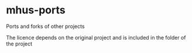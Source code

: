 # mhus-ports
Ports and forks of other projects

The licence depends on the original project and is included in the folder of the project
